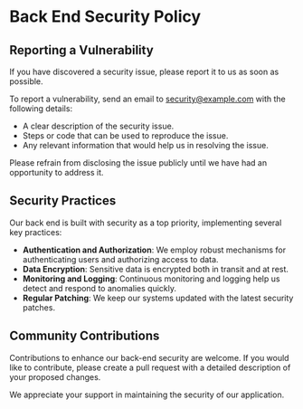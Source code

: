 
# Back End Security Policy

## Reporting a Vulnerability

If you have discovered a security issue, please report it to us as soon as possible.

To report a vulnerability, send an email to [security@example.com](mailto:security@example.com) with the following details:

- A clear description of the security issue.
- Steps or code that can be used to reproduce the issue.
- Any relevant information that would help us in resolving the issue.

Please refrain from disclosing the issue publicly until we have had an opportunity to address it.

## Security Practices

Our back end is built with security as a top priority, implementing several key practices:

- **Authentication and Authorization**: We employ robust mechanisms for authenticating users and authorizing access to data.
- **Data Encryption**: Sensitive data is encrypted both in transit and at rest.
- **Monitoring and Logging**: Continuous monitoring and logging help us detect and respond to anomalies quickly.
- **Regular Patching**: We keep our systems updated with the latest security patches.

## Community Contributions

Contributions to enhance our back-end security are welcome. If you would like to contribute, please create a pull request with a detailed description of your proposed changes.

We appreciate your support in maintaining the security of our application.
